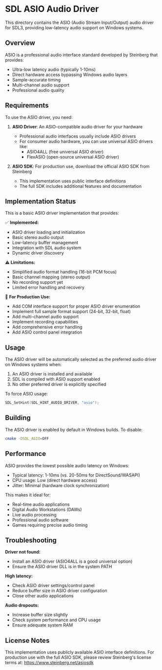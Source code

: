 # SDL ASIO Audio Driver

This directory contains the ASIO (Audio Stream Input/Output) audio driver for SDL3, providing low-latency audio support on Windows systems.

## Overview

ASIO is a professional audio interface standard developed by Steinberg that provides:
- Ultra-low latency audio (typically 1-10ms)
- Direct hardware access bypassing Windows audio layers
- Sample-accurate timing
- Multi-channel audio support
- Professional audio quality

## Requirements

To use the ASIO driver, you need:

1. **ASIO Driver**: An ASIO-compatible audio driver for your hardware
   - Professional audio interfaces usually include ASIO drivers
   - For consumer audio hardware, you can use universal ASIO drivers like:
     - ASIO4ALL (free universal ASIO driver)
     - FlexASIO (open-source universal ASIO driver)

2. **ASIO SDK**: For production use, download the official ASIO SDK from Steinberg
   - This implementation uses public interface definitions
   - The full SDK includes additional features and documentation

## Implementation Status

This is a basic ASIO driver implementation that provides:

✅ **Implemented:**
- ASIO driver loading and initialization
- Basic stereo audio output
- Low-latency buffer management
- Integration with SDL audio system
- Dynamic driver discovery

⚠️ **Limitations:**
- Simplified audio format handling (16-bit PCM focus)
- Basic channel mapping (stereo output)
- No recording support yet
- Limited error handling and recovery

🔧 **For Production Use:**
- Add COM interface support for proper ASIO driver enumeration
- Implement full sample format support (24-bit, 32-bit, float)
- Add multi-channel audio support
- Implement recording capabilities
- Add comprehensive error handling
- Add ASIO control panel integration

## Usage

The ASIO driver will be automatically selected as the preferred audio driver on Windows systems when:
1. An ASIO driver is installed and available
2. SDL is compiled with ASIO support enabled
3. No other preferred driver is explicitly specified

To force ASIO usage:
```c
SDL_SetHint(SDL_HINT_AUDIO_DRIVER, "asio");
```

## Building

The ASIO driver is enabled by default in Windows builds. To disable:
```bash
cmake -DSDL_ASIO=OFF
```

## Performance

ASIO provides the lowest possible audio latency on Windows:
- Typical latency: 1-10ms (vs. 20-50ms for DirectSound/WASAPI)
- CPU usage: Low (direct hardware access)
- Jitter: Minimal (hardware clock synchronization)

This makes it ideal for:
- Real-time audio applications
- Digital Audio Workstations (DAWs)
- Live audio processing
- Professional audio software
- Games requiring precise audio timing

## Troubleshooting

**Driver not found:**
- Install an ASIO driver (ASIO4ALL is a good universal option)
- Ensure the ASIO driver DLL is in the system PATH

**High latency:**
- Check ASIO driver settings/control panel
- Reduce buffer size in ASIO driver configuration
- Close other audio applications

**Audio dropouts:**
- Increase buffer size slightly
- Check system performance and CPU usage
- Ensure adequate system RAM

## License Notes

This implementation uses publicly available ASIO interface definitions. For production use with the full ASIO SDK, please review Steinberg's license terms at:
https://www.steinberg.net/asiosdk